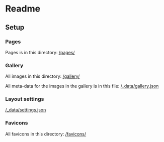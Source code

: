 # Readme


## Setup

### Pages
Pages is in this directory: [/pages/](../main/pages)


### Gallery
All images in this directory: [/gallery/](../main/gallery)

All meta-data for the images in the gallery is in this file: [/_data/gallery.json](../main/_data/gallery.json)


### Layout settings
[/_data/settings.json](../main/_data/settings.json)


### Favicons
All favicons in this directory: [/favicons/](../main/favicons)



